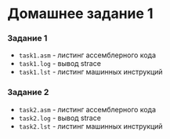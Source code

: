 # Домашнее задание 1  
  
### Задание 1  
- `task1.asm` - листинг ассемблерного кода  
- `task1.log` - вывод strace  
- `task1.lst` - листинг машинных инструкций  
  
### Задание 2  
- `task2.asm` - листинг ассемблерного кода  
- `task2.log` - вывод strace  
- `task2.lst` - листинг машинных инструкций  